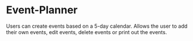 # Event-Planner
Users can create events based on a 5-day calendar. Allows the user to add their own events, edit events, delete events or print out the events.
